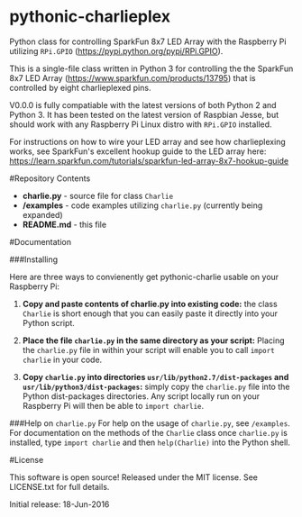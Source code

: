 # pythonic-charlieplex
Python class for controlling SparkFun 8x7 LED Array with the Raspberry Pi utilizing `RPi.GPIO` (https://pypi.python.org/pypi/RPi.GPIO).

This is a single-file class written in Python 3 for controlling the the SparkFun 8x7 LED Array 
(https://www.sparkfun.com/products/13795) that is controlled by eight charlieplexed pins. 

V0.0.0 is fully compatiable with the latest versions of both Python 2 and Python 3. It has been tested on the latest version of Raspbian Jesse, but should work with any Raspberry Pi Linux distro with `RPi.GPIO` installed.  

For instructions on how to wire your LED array and see how charlieplexing works, see SparkFun's excellent hookup guide to the LED array here: https://learn.sparkfun.com/tutorials/sparkfun-led-array-8x7-hookup-guide

#Repository Contents
* **charlie.py** - source file for class `Charlie`
* **/examples** - code examples utilizing `charlie.py` (currently being expanded)
* **README.md** - this file

#Documentation

###Installing

Here are three ways to convienently get pythonic-charlie usable on your Raspberry Pi:

1. **Copy and paste contents of charlie.py into existing code:** the class `Charlie` is short enough that you can 
easily paste it directly into your Python script. 

2. **Place the file `charlie.py` in the same directory as your script:** Placing the `charlie.py` file in within your script will 
enable you to call `import charlie` in your code.

3. **Copy `charlie.py` into directories `usr/lib/python2.7/dist-packages` and `usr/lib/python3/dist-packages`:** simply copy the
`charlie.py` file into the Python dist-packages directories. Any script locally run on your Raspberry Pi will then be able to 
`import charlie`.

###Help on `charlie.py`
For help on the usage of `charlie.py`, see `/examples`. For documentation on the methods of the `Charlie` class once `charlie.py` is installed, type `import charlie`
and then `help(Charlie)` into the Python shell.

#License

This software is open source! Released under the MIT license. See LICENSE.txt for full details.

Initial release: 18-Jun-2016
